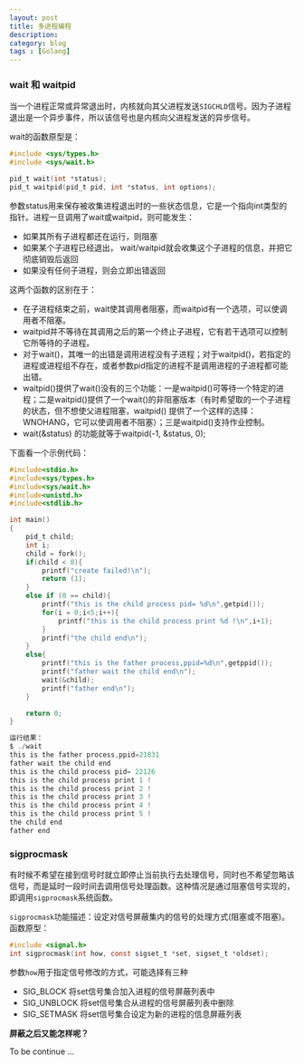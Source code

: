 ```yaml
---
layout: post
title: 多进程编程
description: 
category: blog
tags : [Golang]
---
```


### wait 和 waitpid

当一个进程正常或异常退出时，内核就向其父进程发送`SIGCHLD`信号。因为子进程退出是一个异步事件，所以该信号也是内核向父进程发送的异步信号。

wait的函数原型是：

```C
#include <sys/types.h>
#include <sys/wait.h>

pid_t wait(int *status);
pid_t waitpid(pid_t pid, int *status, int options);
```

参数status用来保存被收集进程退出时的一些状态信息，它是一个指向int类型的指针。进程一旦调用了wait或waitpid，则可能发生：

- 如果其所有子进程都还在运行，则阻塞
- 如果某个子进程已经退出， wait/waitpid就会收集这个子进程的信息，并把它彻底销毁后返回
- 如果没有任何子进程，则会立即出错返回　　　　

这两个函数的区别在于：

- 在子进程结束之前，wait使其调用者阻塞，而waitpid有一个选项，可以使调用者不阻塞。
- waitpid并不等待在其调用之后的第一个终止子进程，它有若干选项可以控制它所等待的子进程。
- 对于wait()，其唯一的出错是调用进程没有子进程；对于waitpid()，若指定的进程或进程组不存在，或者参数pid指定的进程不是调用进程的子进程都可能出错。
- waitpid()提供了wait()没有的三个功能：一是waitpid()可等待一个特定的进程；二是waitpid()提供了一个wait()的非阻塞版本（有时希望取的一个子进程的状态，但不想使父进程阻塞，waitpid() 提供了一个这样的选择：WNOHANG，它可以使调用者不阻塞）；三是waitpid()支持作业控制。
- wait(&status) 的功能就等于waitpid(-1, &status, 0);

下面看一个示例代码：

```C
#include<stdio.h>
#include<sys/types.h>
#include<sys/wait.h>
#include<unistd.h>
#include<stdlib.h>

int main()
{
    pid_t child;
    int i;
    child = fork();
    if(child < 0){
        printf("create failed!\n");
        return (1);
    }
    else if (0 == child){
        printf("this is the child process pid= %d\n",getpid());
        for(i = 0;i<5;i++){
            printf("this is the child process print %d !\n",i+1);
        }
        printf("the child end\n");
    }
    else{
        printf("this is the father process,ppid=%d\n",getppid());
        printf("father wait the child end\n");
        wait(&child);
        printf("father end\n");
    }

    return 0;
}

运行结果：
$ ./wait 
this is the father process,ppid=21831
father wait the child end
this is the child process pid= 22126
this is the child process print 1 !
this is the child process print 2 !
this is the child process print 3 !
this is the child process print 4 !
this is the child process print 5 !
the child end
father end
```

### sigprocmask

有时候不希望在接到信号时就立即停止当前执行去处理信号，同时也不希望忽略该信号，而是延时一段时间去调用信号处理函数。这种情况是通过阻塞信号实现的，即调用`sigprocmask`系统函数。

`sigprocmask`功能描述：设定对信号屏蔽集内的信号的处理方式(阻塞或不阻塞)。函数原型：

```C
#include <signal.h>
int sigprocmask(int how, const sigset_t *set, sigset_t *oldset);
```

参数`how`用于指定信号修改的方式，可能选择有三种

- SIG_BLOCK   将set信号集合加入进程的信号屏蔽列表中
- SIG_UNBLOCK 将set信号集合从进程的信号屏蔽列表中删除
- SIG_SETMASK 将set信号集合设定为新的进程的信息屏蔽列表
 

**屏蔽之后又能怎样呢？**

To be continue ...
 